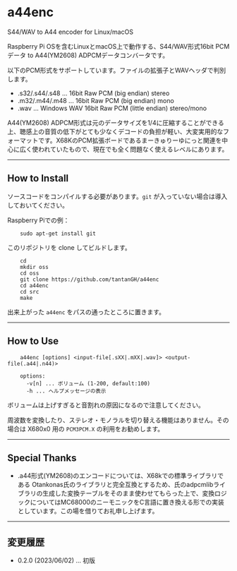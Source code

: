 # a44enc

S44/WAV to A44 encoder for Linux/macOS

Raspberry Pi OSを含むLinuxとmacOS上で動作する、S44/WAV形式16bit PCMデータ to A44(YM2608) ADPCMデータコンバータです。

以下のPCM形式をサポートしています。ファイルの拡張子とWAVヘッダで判別します。

- .s32/.s44/.s48 ... 16bit Raw PCM (big endian) stereo
- .m32/.m44/.m48 ... 16bit Raw PCM (big endian) mono
- .wav ... Windows WAV 16bit Raw PCM (little endian) stereo/mono

A44(YM2608) ADPCM形式は元のデータサイズを1/4に圧縮することができる上、聴感上の音質の低下がとても少なくデコードの負担が軽い、大変実用的なフォーマットです。X68KのPCM拡張ボードであるまーきゅりーゆにっと関連を中心に広く使われていたもので、現在でも全く問題なく使えるレベルにあります。

---

## How to Install

ソースコードをコンパイルする必要があります。`git` が入っていない場合は導入しておいてください。

Raspberry Piでの例：

        sudo apt-get install git

このリポジトリを clone してビルドします。

        cd
        mkdir oss
        cd oss
        git clone https://github.com/tantanGH/a44enc
        cd a44enc
        cd src
        make

出来上がった `a44enc` をパスの通ったところに置きます。

---

## How to Use

        a44enc [options] <input-file[.sXX|.mXX|.wav]> <output-file(.a44|.n44)>

        options:
          -v[n] ... ボリューム (1-200, default:100)
          -h ... ヘルプメッセージの表示

ボリュームは上げすぎると音割れの原因になるので注意してください。

周波数を変換したり、ステレオ・モノラルを切り替える機能はありません。その場合は X680x0 用の `PCM3PCM.X` の利用をお勧めします。

---

## Special Thanks

- .a44形式(YM2608)のエンコードについては、X68kでの標準ライブラリである Otankonas氏のライブラリと完全互換とするため、氏のadpcmlibライブラリの生成した変換テーブルをそのまま使わせてもらった上で、変換ロジックについてはMC68000のニーモニックをC言語に置き換える形での実装としています。この場を借りてお礼申し上げます。

---

## 変更履歴

- 0.2.0 (2023/06/02) ... 初版
